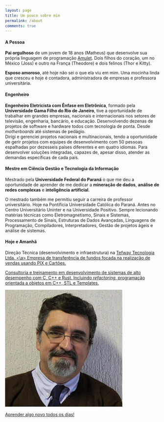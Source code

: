 ```yaml
---
layout: page
title: Um pouco sobre mim
permalink: /about
comments: true
---
```


<div class="row justify-content-between">
<div class="col-md-8 pr-5">

<h4 class="major"> A Pessoa</h4>
    <p>
        <strong>Pai orgulhoso</strong> de um jovem de 18 anos (Matheus) que desenvolve sua própria
        linguagem de programação <a href="https://amulet.works/" target="_blank">Amulet</a>. Dois filhos do coração, um no México (Joss) e outro na França (Theodore) e dois felinos (Thor e Kitty).
    </p>
    <p>
        <strong>Esposo amoroso</strong>, até hoje não sei o que ela viu em mim. Uma mocinha linda que cresceu
        e hoje é contadora, administradora de empresas e professora universitária.
    </p>
    <h4>Engenheiro</h4>
    <p>
        <strong>Engenheiro Eletricista com Ênfase em Eletrônica</strong>, formado pela <strong>Universidade Gama Filho do Rio de Janeiro</strong>, 
        tive a oportunidade de trabalhar em grandes empresas, nacionais e internacionais nos setores de televisão, engenharia, bancário, e educação.
        Desenvolvendo dezenas de projetos de software e hardware todos com tecnologia de ponta. Desde <i>motherboards</i> até sistemas de pedágio. 
        <br>
        Dirigi e gerenciei projetos nacionais e multinacionais, tendo a oportunidade de gerir projetos com equipes de desenvolvimento com 50 pessoas espalhadas por
        dezesseis países diferentes e em quatro idiomas. Para desenvolver soluções integradas, capazes de, apesar disso, atender as demandas específicas de cada país.
    </p>
    <h4>Mestre em Ciência Gestão e Tecnologia da Informação</h4>
    <p>
        Mestrado pela <strong> Universidade Federal do Paraná</strong> o que me deu a oportunidade
        de aprender de me dedicar a <strong>mineração de dados</strong>,
        <strong> análise de redes complexas</strong> e <strong>inteligência artificial</strong>.
    </p>
    <p>
        O mestrado também me permitiu seguir a carreira de professor universitário. Hoje na Pontifícia Universidade
        Católica do Paraná. Antes no Centro Universitário Uninter e na Universidade Positivo. Sempre lecionando matérias técnicas como Eletromagnetismo, Sinais e Sistemas, Processamento de Sinais, Estruturas de Dados Avançadas, Linguagens de Programação, Compiladores, Interpretadores, Gestão de projetos ágeis e análise de sistemas.
    </p>
    <h4>Hoje e Amanhã</h4>
    <p>Direção Técnica (desenvolvimento e infraestrutura) na <a href="https://tefway.com.br)" target="_blanck"> Tefway Tecnologia Ltda. <\a> Empresa de transferência de fundos focada na realização de vendas usando PIX e Cartões.</p>
    <p>Consultoria e treinamento em desenvolvimento de sistemas de alto desempenho com C, C++ e Rust. Incluindo <i>refactoring</i>, programação 
    orientada a objetos em C++, STL e Templates.</p>
</div>
<div class="col-md-4">
    <div class="sticky-top sticky-top-80">
        <img class="" src="assets/images/Frank.jpg">
        <p>Aprender algo novo todos os dias!</p>
    </div>
</div>
</div>
